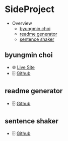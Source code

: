 # SideProject

- Overview
  - [byungmin choi](#byungmin-choi)
  - [readme generator](#readme-generator)
  - [sentence shaker](#sentence-shaker)


## byungmin choi
  - :globe_with_meridians: [Live Site](http://byungmin-choi.com)
  - 🗄️ [Github](https://github.com/PhilosopherProgrammer/byungmin-choi)
  
## readme generator
  - 🗄️ [Github](https://github.com/PhilosopherProgrammer/readme-generator)
  
## sentence shaker
  - 🗄️ [Github](https://github.com/PhilosopherProgrammer/sentence-shaker)
